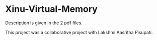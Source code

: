 # Xinu-Virtual-Memory

Description is given in the 2 pdf files. 

This project was a collaborative project with Lakshmi Aasritha Pisupati. 
